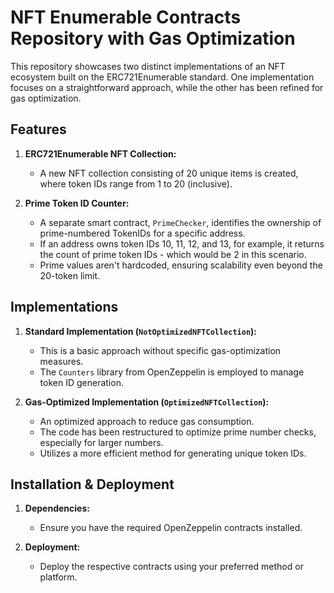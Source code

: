 # NFT Enumerable Contracts Repository with Gas Optimization

This repository showcases two distinct implementations of an NFT ecosystem built on the ERC721Enumerable standard. One implementation focuses on a straightforward approach, while the other has been refined for gas optimization.

## Features

1. **ERC721Enumerable NFT Collection:**
    - A new NFT collection consisting of 20 unique items is created, where token IDs range from 1 to 20 (inclusive).

2. **Prime Token ID Counter:**
    - A separate smart contract, `PrimeChecker`, identifies the ownership of prime-numbered TokenIDs for a specific address.
    - If an address owns token IDs 10, 11, 12, and 13, for example, it returns the count of prime token IDs - which would be 2 in this scenario.
    - Prime values aren't hardcoded, ensuring scalability even beyond the 20-token limit.

## Implementations

1. **Standard Implementation (`NotOptimizedNFTCollection`):**
    - This is a basic approach without specific gas-optimization measures.
    - The `Counters` library from OpenZeppelin is employed to manage token ID generation.
  
2. **Gas-Optimized Implementation (`OptimizedNFTCollection`):**
    - An optimized approach to reduce gas consumption.
    - The code has been restructured to optimize prime number checks, especially for larger numbers.
    - Utilizes a more efficient method for generating unique token IDs.

## Installation & Deployment

1. **Dependencies:**
   - Ensure you have the required OpenZeppelin contracts installed.
   
2. **Deployment:**
   - Deploy the respective contracts using your preferred method or platform.
